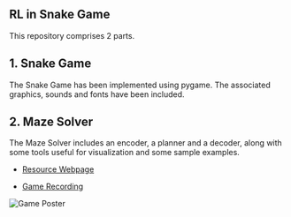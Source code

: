 RL in Snake Game 
----------
This repository comprises 2 parts.
## 1. Snake Game
The Snake Game has been implemented using pygame. The associated graphics, sounds and fonts have been included.
## 2. Maze Solver
The Maze Solver includes an encoder, a planner and a decoder, along with some tools useful for visualization and some sample examples.
- [Resource Webpage](https://www.notion.so/SOC-Snake-AI-Project-471ff57983a24f749ca0ec08df8c9472)

- [Game Recording](https://drive.google.com/drive/folders/1CTkxnkQnRemGd09Aj9upi3X7SBlZLHA-?usp=sharing)

![Game Poster](https://handsontek.net/images/Teams/Snake/hero.png)
